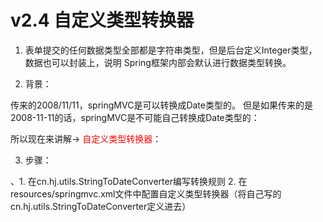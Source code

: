 # v2.4 自定义类型转换器

1.  表单提交的任何数据类型全部都是字符串类型，但是后台定义Integer类型，数据也可以封装上，说明 Spring框架内部会默认进行数据类型转换。 

2. 背景：

传来的2008/11/11，springMVC是可以转换成Date类型的。
但是如果传来的是2008-11-11的话，springMVC是不可能自己转换成Date类型的：

所以现在来讲解-> <font color="red">自定义类型转换器</font>：

3. 步骤：

、1. 在cn.hj.utils.StringToDateConverter编写转换规则
  2. 在resources/springmvc.xml文件中配置自定义类型转换器（将自己写的cn.hj.utils.StringToDateConverter定义进去）